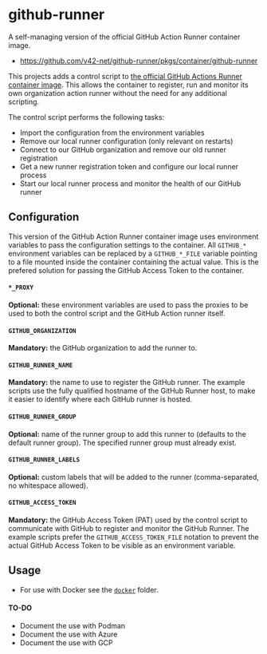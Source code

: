 # github-runner
A self-managing version of the official GitHub Action Runner container image.

- https://github.com/v42-net/github-runner/pkgs/container/github-runner

This projects adds a control script to [the official GitHub Actions Runner 
container image](https://github.com/actions/runner/pkgs/container/actions-runner).
This allows the container to register, run and monitor its own organization
action runner without the need for any additional scripting.

The control script performs the following tasks:
- Import the configuration from the environment variables
- Remove our local runner configuration (only relevant on restarts)
- Connect to our GitHub organization and remove our old runner registration
- Get a new runner registration token and configure our local runner process
- Start our local runner process and monitor the health of our GitHub runner

## Configuration
This version of the GitHub Action Runner container image uses environment
variables to pass the configuration settings to the container. All `GITHUB_*`
environment variables can be replaced by a `GITHUB_*_FILE` variable pointing
to a file mounted inside the container containing the actual value. This is
the prefered solution for passing the GitHub Access Token to the container.

#### `*_PROXY`
**Optional:** these environment variables are used to pass the proxies to be
used to both the control script and the GitHub Action runner itself.

#### `GITHUB_ORGANIZATION`
**Mandatory:** the GitHub organization to add the runner to.

#### `GITHUB_RUNNER_NAME`
**Mandatory:** the name to use to register the GitHub runner. The example
scripts use the fully qualified hostname of the GitHub Runner host, to make it
easier to identify where each GitHub runner is hosted.

#### `GITHUB_RUNNER_GROUP`
**Optional:** name of the runner group to add this runner to (defaults to the
default runner group). The specified runner group must already exist.

#### `GITHUB_RUNNER_LABELS`
**Optional:** custom labels that will be added to the runner (comma-separated,
no whitespace allowed).

#### `GITHUB_ACCESS_TOKEN`
**Mandatory:** the GitHub Access Token (PAT) used by the control script to
communicate with GitHub to register and monitor the GitHub Runner. The example
scripts prefer the `GITHUB_ACCESS_TOKEN_FILE` notation to prevent the actual
GitHub Access Token to be visible as an environment variable.

## Usage
- For use with Docker see the [`docker`](docker) folder.

#### TO-DO
- Document the use with Podman
- Document the use with Azure
- Document the use with GCP
